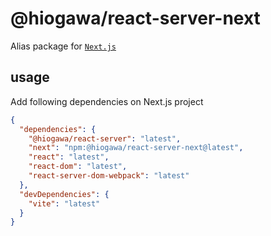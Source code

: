 # @hiogawa/react-server-next

Alias package for [`Next.js`](https://github.com/vercel/next.js)

## usage

Add following dependencies on Next.js project

```json
{
  "dependencies": {
    "@hiogawa/react-server": "latest",
    "next": "npm:@hiogawa/react-server-next@latest",
    "react": "latest",
    "react-dom": "latest",
    "react-server-dom-webpack": "latest"
  },
  "devDependencies": {
    "vite": "latest"
  }
}
```
